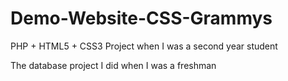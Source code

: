 # Demo-Website-CSS-Grammys
PHP + HTML5 + CSS3 Project when I was a second year student

The database project I did when I was a freshman 
